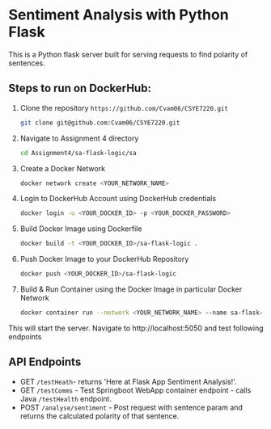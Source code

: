 # Sentiment Analysis with Python Flask

This is a Python flask server built for serving requests to find polarity of sentences.

## Steps to run on DockerHub:

1. Clone the repository `https://github.com/Cvam06/CSYE7220.git`
    ```sh
   git clone git@github.com:Cvam06/CSYE7220.git
    ```
2. Navigate to Assignment 4 directory
    ```sh
   cd Assignment4/sa-flask-logic/sa
    ```
3. Create a Docker Network
    ```sh
   docker network create <YOUR_NETWORK_NAME>
   ```
4. Login to DockerHub Account using DockerHub credentials 
    ```sh
   docker login -u <YOUR_DOCKER_ID> -p <YOUR_DOCKER_PASSWORD>
   ```
5. Build Docker Image using Dockerfile
   ```sh
   docker build -t <YOUR_DOCKER_ID>/sa-flask-logic .
   ```
6. Push Docker Image to your DockerHub Repository
   ```sh
   docker push <YOUR_DOCKER_ID>/sa-flask-logic 
   ```
7. Build & Run Container using the Docker Image in particular Docker Network
   ```sh
   docker container run --network <YOUR_NETWORK_NAME> --name sa-flask-logic --rm -p 5050:5050 <YOUR_DOCKER_ID>/sa-flask-logic
   ```
This will start the server. Navigate to http://localhost:5050 and test following endpoints

## API Endpoints
- GET `/testHeath`- returns 'Here at Flask App Sentiment Analysis!'.
- GET `/testComms` - Test Springboot WebApp container endpoint - calls Java `/testHealth` endpoint.
- POST `/analyse/sentiment` - Post request with sentence param and returns the calculated polarity of that sentence.